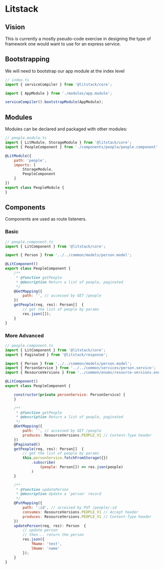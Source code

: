 # Litstack

## Vision

This is currently a mostly pseudo-code exercise in designing the type of framework one would want to use for an express service.

## Bootstrapping
We will need to bootstrap our app module at the index level

```javascript
// index.ts
import { serviceCompiler } from '@litstack/core';

import { AppModule } from './modules/app.module';

serviceCompiler().bootstrapModule(AppModule);
```

## Modules
Modules can be declared and packaged with other modules:

```javascript
// people.module.ts
import { LitModule, StorageModule } from '@litstack/core';
import { PeopleComponent } from './components/people/people.component'

@LitModule({
    path: 'people',
    imports: [
        StorageModule,
        PeopleComponent
    ]
})
export class PeopleModule {
}
```

## Components
Components are used as route listeners.

### Basic
```javascript
// people.component.ts
import { LitComponent } from '@litstack/core';

import { Person } from '../../common/models/person.model';

@LitComponent()
export class PeopleComponent {
    /**
     * @function getPeople
     * @description Return a list of people, paginated
     */ 
    @GetMapping({
        path: '', // accessed by GET /people
    })
    getPeople(req, res): Person[]  {
        // get the list of people by params
        res.json([]);
    }
}
```

### More Advanced
```javascript
// people.component.ts
import { LitComponent } from '@litstack/core';
import { Paginated } from '@litstack/response';

import { Person } from '../../common/models/person.model';
import { PersonService } from '../../common/services/person.service';
import { ResourceVersions } from '../common/enums/resource-versions.enum';

@LitComponent()
export class PeopleComponent {

    constructor(private personService: PersonService) {
    }

    /**
     * @function getPeople
     * @description Return a list of people, paginated
     */ 
    @GetMapping({
        path: '', // accessed by GET /people
        produces: ResourceVersions.PEOPLE_V1 // Content-Type header
    })
    @Paginated()
    getPeople(req, res): Person[]  {
        // get the list of people by params
        this.personService.fetchFromStorage({})
            .subscribe(
                (people: Person[]) => res.json(people)
            )
    }

    /**
     * @function updatePerson
     * @description Update a 'person' record
     */
    @PutMapping({
        path: ':id', // accessed by PUT /people/:id
        consumes: ResourceVersions.PEOPLE_V1 // Accept header
        produces: ResourceVersions.PEOPLE_V1 // Content-Type header
    })
    updatePerson(req, res): Person  {
        // update person
        // then... return the person
        res.json({
            fName: 'test',
            lName: 'name'
        });
    }
}
```